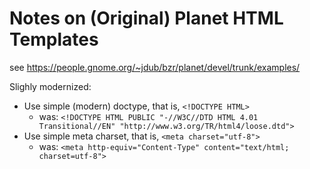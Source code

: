 # Notes on (Original) Planet HTML Templates

see <https://people.gnome.org/~jdub/bzr/planet/devel/trunk/examples/>


Slighly modernized:

- Use simple (modern) doctype, that is, `<!DOCTYPE HTML>`
  - was: `<!DOCTYPE HTML PUBLIC "-//W3C//DTD HTML 4.01 Transitional//EN" "http://www.w3.org/TR/html4/loose.dtd">`
- Use simple meta charset, that is, `<meta charset="utf-8">`
  - was: `<meta http-equiv="Content-Type" content="text/html; charset=utf-8">`

